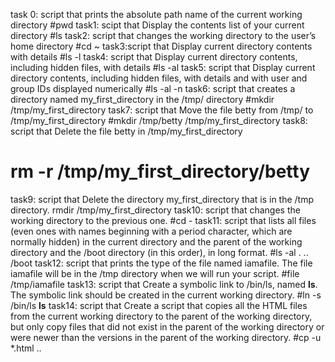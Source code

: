 task 0: script that prints the absolute path name of the current working directory
#pwd
task1: scipt that Display the contents list of your current directory
#ls
task2: script that changes the working directory to the user’s home directory
#cd ~
task3:script that Display current directory contents with details
#ls -l
task4: script that Display current directory contents, including hidden files, with details
#ls -al
task5: script that Display current directory contents, including hidden files, with details and with user and group IDs displayed numerically
#ls -al -n
task6: script that creates a directory named my_first_directory in the /tmp/ directory
#mkdir /tmp/my_first_directory
task7: script that Move the file betty from /tmp/ to /tmp/my_first_directory
#mkdir /tmp/betty /tmp/my_first_directory
task8: script that Delete the file betty in /tmp/my_first_directory
# rm -r /tmp/my_first_directory/betty
task9: script that Delete the directory my_first_directory that is in the /tmp directory.
rmdir /tmp/my_first_directory
task10: script that changes the working directory to the previous one.
#cd -
task11: script that lists all files (even ones with names beginning with a period character, which are normally hidden) in the current directory and the parent of the working directory and the /boot directory (in this order), in long format.
#ls -al . .. /boot
task12: script that prints the type of the file named iamafile. The file iamafile will be in the /tmp directory when we will run your script.
#file /tmp/iamafile
task13: script that Create a symbolic link to /bin/ls, named __ls__. The symbolic link should be created in the current working directory.
#ln -s /bin/ls __ls__
task14: script that Create a script that copies all the HTML files from the current working directory to the parent of the working directory, but only copy files that did not exist in the parent of the working directory or were newer than the versions in the parent of the working directory.
#cp -u *.html ..
